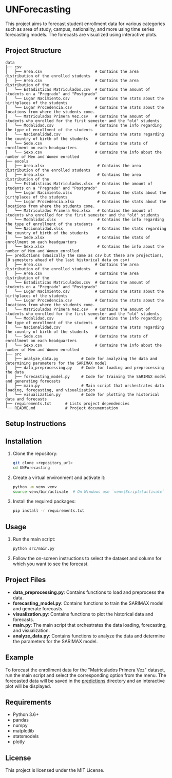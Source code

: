 # UNForecasting

This project aims to forecast student enrollment data for various categories such as area of study, campus, nationality, and more using time series forecasting models. The forecasts are visualized using interactive plots.

## Project Structure

```
data
├── csv
│   ├── Area.csv                       # Contains the area distribution of the enrolled students
│   ├── Area.csv                       # Contains the area distribution of the 
│   └── Estadisticas Matriculados.csv  # Contains the amount of students on a "Pregrado" and "Postgrado"
│   └── Lugar Nacimiento.csv           # Contains the stats about the birthplaces of the students
│   └── Lugar Procedencia.csv          # Contains the stats about the locations from where the students come.
│   └── Matriculados Primera Vez.csv   # Contains the amount of students who enrolled for the first semester and the "old" students
│   └── Modalidad.csv                  # Contains the info regarding the type of enrollment of the students
│   └── Nacionalidad.csv               # Contains the stats regarding the country of birth of the students
│   └── Sede.csv                       # Contains the stats of enrollment on each headquarters
│   └── Sexo.csv                       # Contains the info about the number of Men and Women enrolled
├── excels
│   ├── Area.xlsx                       # Contains the area distribution of the enrolled students
│   ├── Area.xlsx                       # Contains the area distribution of the 
│   └── Estadisticas Matriculados.xlsx  # Contains the amount of students on a "Pregrado" and "Postgrado"
│   └── Lugar Nacimiento.xlsx           # Contains the stats about the birthplaces of the students
│   └── Lugar Procedencia.xlsx          # Contains the stats about the locations from where the students come.
│   └── Matriculados Primera Vez.xlsx   # Contains the amount of students who enrolled for the first semester and the "old" students
│   └── Modalidad.xlsx                  # Contains the info regarding the type of enrollment of the students
│   └── Nacionalidad.xlsx               # Contains the stats regarding the country of birth of the students
│   └── Sede.xlsx                       # Contains the stats of enrollment on each headquarters
│   └── Sexo.xlsx                       # Contains the info about the number of Men and Women enrolled
├── predictions (Basically the same as csv but these are projections, 10 semesters ahead of the last historical data on csv)
│   ├── Area.csv                       # Contains the area distribution of the enrolled students
│   ├── Area.csv                       # Contains the area distribution of the 
│   └── Estadisticas Matriculados.csv  # Contains the amount of students on a "Pregrado" and "Postgrado"
│   └── Lugar Nacimiento.csv           # Contains the stats about the birthplaces of the students
│   └── Lugar Procedencia.csv          # Contains the stats about the locations from where the students come.
│   └── Matriculados Primera Vez.csv   # Contains the amount of students who enrolled for the first semester and the "old" students
│   └── Modalidad.csv                  # Contains the info regarding the type of enrollment of the students
│   └── Nacionalidad.csv               # Contains the stats regarding the country of birth of the students
│   └── Sede.csv                       # Contains the stats of enrollment on each headquarters
│   └── Sexo.csv                       # Contains the info about the number of Men and Women enrolled
├── src
│   ├── analyze_data.py          # Code for analyzing the data and determining parameters for the SARIMAX model
│   ├── data_preprocessing.py    # Code for loading and preprocessing the data
│   ├── forecasting_model.py     # Code for training the SARIMAX model and generating forecasts
│   ├── main.py                  # Main script that orchestrates data loading, forecasting, and visualization
│   └── visualization.py         # Code for plotting the historical data and forecasts
├── requirements.txt      # Lists project dependencies
└── README.md             # Project documentation
```

## Setup Instructions
## Installation

1. Clone the repository:
    ```sh
    git clone <repository_url>
    cd UNForecasting
    ```

2. Create a virtual environment and activate it:
    ```sh
    python -m venv venv
    source venv/bin/activate  # On Windows use `venv\Scripts\activate`
    ```

3. Install the required packages:
    ```sh
    pip install -r requirements.txt
    ```

## Usage

1. Run the main script:
    ```sh
    python src/main.py
    ```

2. Follow the on-screen instructions to select the dataset and column for which you want to see the forecast.

## Project Files

- **data_preprocessing.py**: Contains functions to load and preprocess the data.
- **forecasting_model.py**: Contains functions to train the SARIMAX model and generate forecasts.
- **visualization.py**: Contains functions to plot the historical data and forecasts.
- **main.py**: The main script that orchestrates the data loading, forecasting, and visualization.
- **analyze_data.py**: Contains functions to analyze the data and determine the parameters for the SARIMAX model.

## Example

To forecast the enrollment data for the "Matriculados Primera Vez" dataset, run the main script and select the corresponding option from the menu. The forecasted data will be saved in the [predictions](http://_vscodecontentref_/1) directory and an interactive plot will be displayed.

## Requirements

- Python 3.6+
- pandas
- numpy
- matplotlib
- statsmodels
- plotly

## License

This project is licensed under the MIT License.